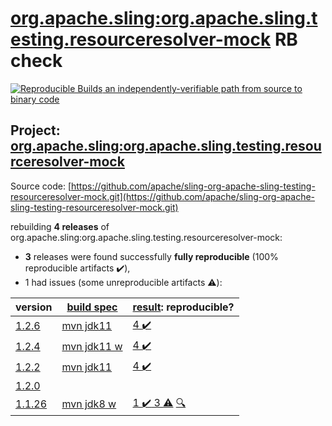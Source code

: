[org.apache.sling:org.apache.sling.testing.resourceresolver-mock](https://search.maven.org/artifact/org.apache.sling/org.apache.sling.testing.resourceresolver-mock/) RB check
=======

[![Reproducible Builds](https://reproducible-builds.org/images/logos/rb.svg) an independently-verifiable path from source to binary code](https://reproducible-builds.org/)

## Project: [org.apache.sling:org.apache.sling.testing.resourceresolver-mock](https://search.maven.org/artifact/org.apache.sling/org.apache.sling.testing.resourceresolver-mock/)

Source code: [https://github.com/apache/sling-org-apache-sling-testing-resourceresolver-mock.git](https://github.com/apache/sling-org-apache-sling-testing-resourceresolver-mock.git)

rebuilding **4 releases** of org.apache.sling:org.apache.sling.testing.resourceresolver-mock:
- **3** releases were found successfully **fully reproducible** (100% reproducible artifacts :heavy_check_mark:),
- 1 had issues (some unreproducible artifacts :warning:):

| version | [build spec](BUILDSPEC.md) | [result](https://reproducible-builds.org/docs/jvm/): reproducible? |
| -- | --------- | ------ |
| [1.2.6](https://search.maven.org/artifact/org.apache.sling/org.apache.sling.testing.resourceresolver-mock/1.2.6/pom) | [mvn jdk11](org.apache.sling.testing.resourceresolver-mock-1.2.6.buildspec) | [4 :heavy_check_mark: ](org.apache.sling.testing.resourceresolver-mock-1.2.6.buildcompare) |
| [1.2.4](https://search.maven.org/artifact/org.apache.sling/org.apache.sling.testing.resourceresolver-mock/1.2.4/pom) | [mvn jdk11 w](org.apache.sling.testing.resourceresolver-mock-1.2.4.buildspec) | [4 :heavy_check_mark: ](org.apache.sling.testing.resourceresolver-mock-1.2.4.buildcompare) |
| [1.2.2](https://search.maven.org/artifact/org.apache.sling/org.apache.sling.testing.resourceresolver-mock/1.2.2/pom) | [mvn jdk11](org.apache.sling.testing.resourceresolver-mock-1.2.2.buildspec) | [4 :heavy_check_mark: ](org.apache.sling.testing.resourceresolver-mock-1.2.2.buildcompare) |
| [1.2.0](https://search.maven.org/artifact/org.apache.sling/org.apache.sling.testing.resourceresolver-mock/1.2.0/pom) | | |
| [1.1.26](https://search.maven.org/artifact/org.apache.sling/org.apache.sling.testing.resourceresolver-mock/1.1.26/pom) | [mvn jdk8 w](org.apache.sling.testing.resourceresolver-mock-1.1.26.buildspec) | [1 :heavy_check_mark:  3 :warning:](org.apache.sling.testing.resourceresolver-mock-1.1.26.buildcompare) [:mag:](org.apache.sling.testing.resourceresolver-mock-1.1.26.diffoscope) |

